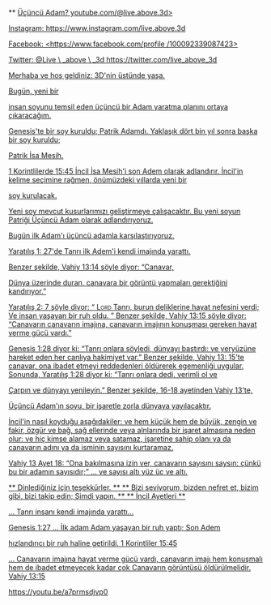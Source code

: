 ** <u> Üçüncü Adam? youtube.com/@live.above.3d>

Instagram: <https://www.instagram.com/live.above.3d>

Facebook: <https://www.facebook.com/profile /100092339087423>

Twitter: @Live \ _above \ _3d <https://twitter.com/live_above_3d>

Merhaba ve hoş geldiniz: 3D'nin üstünde yaşa.

Bugün, yeni bir

insan soyunu temsil eden üçüncü bir Adam yaratma planını ortaya çıkaracağım.

Genesis'te bir soy kuruldu; Patrik Adamdı.
Yaklaşık dört bin yıl sonra başka bir soy kuruldu;

Patrik İsa Mesih.

1 Korintlilerde 15:45 İncil İsa Mesih'i son Adem olarak adlandırır.
İncil'in kelime seçimine rağmen, önümüzdeki yıllarda yeni bir

soy kurulacak.

Yeni soy mevcut kusurlarımızı geliştirmeye çalışacaktır.
Bu yeni soyun Patriği Üçüncü Adam olarak adlandırıyoruz.

Bugün ilk Adam'ı üçüncü adamla karşılaştırıyoruz.

Yaratılış 1: 27'de Tanrı ilk Adem'i kendi imajında ​​yarattı.

Benzer şekilde, Vahiy 13:14 şöyle diyor: “Canavar,

Dünya üzerinde duran, canavara bir görüntü yapmaları gerektiğini kandırıyor.”

Yaratılış 2: 7 şöyle diyor: “<span class =" smallcaps "> Lord </span> Tanrı, burun deliklerine hayat nefesini verdi; Ve insan yaşayan bir ruh oldu. ”
Benzer şekilde, Vahiy 13:15 şöyle diyor: “Canavarın canavarın imajına, canavarın imajının konuşması gereken hayat verme gücü vardı.”

Genesis 1:28 diyor ki: “Tanrı onlara söyledi, dünyayı bastırdı: ve yeryüzüne hareket eden her canlıya hakimiyet var.”
Benzer şekilde, Vahiy 13: 15'te canavar, ona ibadet etmeyi reddedenleri öldürerek egemenliği uygular. Sonunda, Yaratılış 1:28 diyor ki: “Tanrı onlara dedi, verimli ol ve

Çarpın ve dünyayı yenileyin.”
Benzer şekilde, 16-18 ayetinden Vahiy 13'te,

Üçüncü Adam'ın soyu,
bir işaretle zorla dünyaya yayılacaktır.

İncil'in nasıl koyduğu aşağıdakiler:
ve hem küçük hem de büyük, zengin ve fakir, özgür ve bağ, sağ ellerinde veya alnlarında bir işaret almasına neden olur:   ve hiç kimse alamaz veya satamaz, işaretine sahip olanı ya da canavarın adını ya da isminin sayısını kurtaramaz.

Vahiy 13 Ayet 18: “Ona bakılmasına izin ver, canavarın sayısını saysın: çünkü bu bir adamın sayısıdır;”
… ve sayısı altı yüz üç ve altı.

** Dinlediğiniz için teşekkürler. **
** Bizi seviyorum, bizden nefret et, bizim gibi, bizi takip edin; Şimdi yapın. **
** <U> İncil Ayetleri </u> **

… Tanrı insanı kendi imajında ​​yarattı…

Genesis 1:27
… İlk adam Adam yaşayan bir ruh yaptı; Son Adem

hızlandırıcı bir ruh haline getirildi.
1 Korintliler 15:45

… Canavarın imajına hayat verme gücü vardı, canavarın imajı hem konuşmalı hem de ibadet etmeyecek kadar çok Canavarın görüntüsü öldürülmelidir.
Vahiy 13:15

<https://youtu.be/a7prmsdjvp0>









